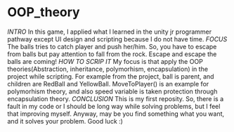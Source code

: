 # OOP_theory
_INTRO_
In this game, I applied what I learned in the unity jr programmer pathway except UI design and scripting because I do not have time. 
_FOCUS_
The balls tries to catch player and push her/him. So, you have to escape from balls but pay attention to fall from the rock. Escape and escape the balls are coming!
_HOW TO SCRIP IT_
My focus is that apply the OOP theories(Abstraction, inheritance, polymorhism, encapsulation) in the project while scripting. For example from the project, ball is parent, and children are RedBall and YellowBall. MoveToPlayer() is an example for polymorhism theory, and also speed variable is taken protection through encapsulation theory.
_CONCLUSION_
This is my first reposity. So, there is a fault in my code or I should be long way while solving problems, but I feel that improving myself. Anyway, may be you find something what you want, and it solves your problem. Good luck :)
